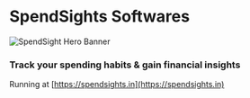 # SpendSights Softwares

![SpendSight Hero Banner](https://res.cloudinary.com/spendsights/image/upload/v1679204100/social-branding/spendsights-hero-banner_ya5uc5.jpg)

### Track your spending habits & gain financial insights

Running at [https://spendsights.in](https://spendsights.in)
